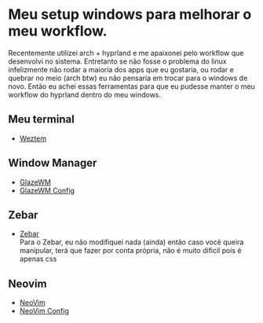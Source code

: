 # Meu setup windows para melhorar o meu workflow.
Recentemente utilizei arch + hyprland e me apaixonei pelo workflow que desenvolvi no sistema.
Entretanto se não fosse o problema do linux infelizmente não rodar a maioria dos apps que eu gostaria, ou rodar e quebrar no meio (arch btw) eu não pensaria em trocar para o windows de novo.
Então eu achei essas ferramentas para que eu pudesse manter o meu workflow do hyprland dentro do meu windows.

## Meu terminal
 * <a href="https://wezterm.org/" target="_blank">Weztem</a>

## Window Manager
 * <a href="https://github.com/glzr-io/glazewm" target="_blank">GlazeWM</a>
 * <a href="https://github.com/GuedesJoaoVictor/archwindows/tree/main/wezterm" target="_blank">GlazeWM Config</a>

## Zebar
 * <a href="https://github.com/glzr-io/zebar" target="_blank">Zebar</a><br> 
 Para o Zebar, eu não modifiquei nada (ainda) então caso você queira manipular, terá que fazer por conta própria, não é muito dificil pois é apenas css

## Neovim

 * <a href="https://neovim.io/" target="_blank">NeoVim</a>
 * <a href="https://github.com/GuedesJoaoVictor/archwindows/tree/main/nvim" target="_blank">NeoVim Config</a>
